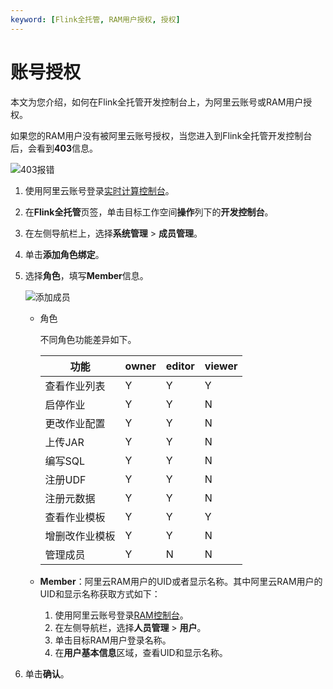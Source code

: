 ```yaml
---
keyword: [Flink全托管, RAM用户授权, 授权]
---
```


# 账号授权

本文为您介绍，如何在Flink全托管开发控制台上，为阿里云账号或RAM用户授权。

如果您的RAM用户没有被阿里云账号授权，当您进入到Flink全托管开发控制台后，会看到**403**信息。

![403报错](https://static-aliyun-doc.oss-accelerate.aliyuncs.com/assets/img/zh-CN/8833449951/p133353.png)

1.  使用阿里云账号登录[实时计算控制台](https://realtime-compute.console.aliyun.com/console/cell?spm=a2c4g.11186623.2.16.1a8023a9J8TiPV)。

2.  在**Flink全托管**页签，单击目标工作空间**操作**列下的**开发控制台**。

3.  在左侧导航栏上，选择**系统管理** \> **成员管理**。

4.  单击**添加角色绑定**。

5.  选择**角色**，填写**Member**信息。

    ![添加成员](https://static-aliyun-doc.oss-accelerate.aliyuncs.com/assets/img/zh-CN/9866250161/p133336.png)

    -   角色

        不同角色功能差异如下。

        |功能|owner|editor|viewer|
        |--|-----|------|------|
        |查看作业列表|Y|Y|Y|
        |启停作业|Y|Y|N|
        |更改作业配置|Y|Y|N|
        |上传JAR|Y|Y|N|
        |编写SQL|Y|Y|N|
        |注册UDF|Y|Y|N|
        |注册元数据|Y|Y|N|
        |查看作业模板|Y|Y|Y|
        |增删改作业模板|Y|Y|N|
        |管理成员|Y|N|N|

    -   **Member**：阿里云RAM用户的UID或者显示名称。其中阿里云RAM用户的UID和显示名称获取方式如下：
        1.  使用阿里云账号登录[RAM控制台](https://ram.console.aliyun.com/)。
        2.  在左侧导航栏，选择**人员管理** \> **用户**。
        3.  单击目标RAM用户登录名称。
        4.  在**用户基本信息**区域，查看UID和显示名称。
6.  单击**确认**。


